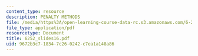 ```yaml
---
content_type: resource
description: PENALTY METHODS
file: /media/https%3A/open-learning-course-data-rc.s3.amazonaws.com/6-252j-nonlinear-programming-spring-2003/9672b3c718347c260242c7ea1a148a86_6252_slides16.pdf
file_type: application/pdf
resourcetype: Document
title: 6252_slides16.pdf
uid: 9672b3c7-1834-7c26-0242-c7ea1a148a86
---
```


